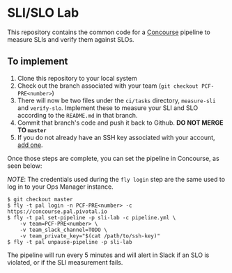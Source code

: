 # SLI/SLO Lab

This repository contains the common code for a [Concourse](https://concourse.ci) pipeline
to measure SLIs and verify them against SLOs.

## To implement

1. Clone this repository to your local system
1. Check out the branch associated with your team (`git checkout PCF-PRE<number>`)
1. There will now be two files under the `ci/tasks` directory, `measure-sli` and `verify-slo`.
    Implement these to measure your SLI and SLO according to the `README.md` in that
    branch.
1. Commit that branch's code and push it back to Github. **DO NOT MERGE TO `master`**
1. If you do not already have an SSH key associated with your account, [add one](https://help.github.com/articles/adding-a-new-ssh-key-to-your-github-account/).

Once those steps are complete, you can set the pipeline in Concourse, as seen below:

*NOTE*: The credentials used during the `fly login` step are the same used to log in to
your Ops Manager instance.

```
$ git checkout master
$ fly -t pal login -n PCF-PRE<number> -c https://concourse.pal.pivotal.io
$ fly -t pal set-pipeline -p sli-lab -c pipeline.yml \
    -v team=PCF-PRE<number> \
    -v team_slack_channel=TODO \
    -v team_private_key="$(cat /path/to/ssh-key)"
$ fly -t pal unpause-pipeline -p sli-lab
```

The pipeline will run every 5 minutes and will alert in Slack if an SLO is violated, or if
the SLI measurement fails.
